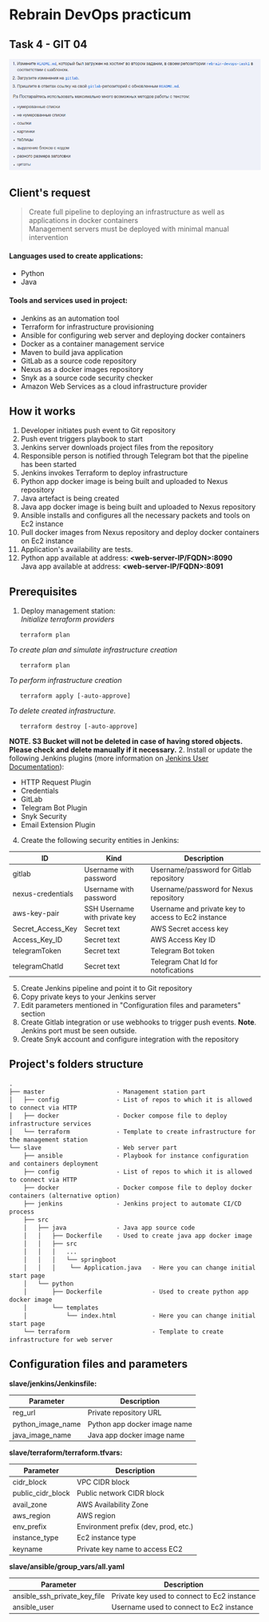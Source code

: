 # Rebrain DevOps practicum
## Task 4 - GIT 04
![Task](https://github.com/alexeyput/rebrain-devops-task1/blob/master/img/git04-task.png?raw=true)

## Client's request
> Create full pipeline to deploying an infrastructure as well as applications in docker containers   
> Management servers must be deployed with minimal manual intervention

#### Languages used to create applications:
- Python
- Java
#### Tools and services used in project:
- Jenkins as an automation tool
- Terraform for infrastructure provisioning
- Ansible for configuring web server and deploying docker containers
- Docker as a container management service
- Maven to build java application
- GitLab as a source code repository
- Nexus as a docker images repository
- Snyk as a source code security checker
- Amazon Web Services as a cloud infrastructure provider

## How it works
1. Developer initiates push event to Git repository
2. Push event triggers playbook to start
3. Jenkins server downloads project files from the repository
4. Responsible person is notified through Telegram bot that the pipeline has been started
5. Jenkins invokes Terraform to deploy infrastructure
6. Python app docker image is being built and uploaded to Nexus repository
7. Java artefact is being created 
8. Java app docker image is being built and uploaded to Nexus repository
9. Ansible installs and configures all the necessary packets and tools on Ec2 instance
10. Pull docker images from Nexus repository and deploy docker containers on Ec2 instance
11. Application's availability are tests.
12. Python app available at address: **<web-server-IP/FQDN>:8090**  
    Java app available at address: **<web-server-IP/FQDN>:8091**

##  Prerequisites
1. Deploy management station:  
_Initialize terraform providers_
```
   terraform plan
```
_To create plan and simulate infrastructure creation_
```
   terraform plan
```
_To perform infrastructure creation_
```
   terraform apply [-auto-approve]
```
_To delete created infrastructure._    
```
   terraform destroy [-auto-approve]
```   
**NOTE. S3 Bucket will not be deleted in case of having stored objects. Please check and delete manually if it necessary.**
2. Install or update the following Jenkins plugins (more information on [Jenkins User Documentation](https://www.jenkins.io/doc/)):
   - HTTP Request Plugin
   - Credentials
   - GitLab
   - Telegram Bot Plugin
   - Snyk Security
   - Email Extension Plugin
4. Create the following security entities in Jenkins:

|  ID               | Kind                          | Description                                        | 
|-------------------|-------------------------------|----------------------------------------------------| 
| gitlab            | Username with password        | Username/password for Gitlab repository            |
| nexus-credentials | Username with password        | Username/password for Nexus repository             | 
| aws-key-pair      | SSH Username with private key | Username and private key to access to Ec2 instance |
| Secret_Access_Key | Secret text                   | AWS Secret access key                              |
| Access_Key_ID     | Secret text                   | AWS Access Key ID                                  |
| telegramToken     | Secret text                   | Telegram Bot token                                 |
| telegramChatId    | Secret text                   | Telegram Chat Id for notofications                 |
5. Create Jenkins pipeline and point it to Git repository
6. Copy private keys to your Jenkins server
7. Edit parameters mentioned in "Configuration files and parameters" section
8. Create Gitlab integration or use webhooks to trigger push events. **Note**. Jenkins port must be seen outside.
9. Create Snyk account and configure integration with the repository

##  Project's folders structure
```
.
├── master                    - Management station part
│   ├── config                - List of repos to which it is allowed to connect via HTTP
│   ├── docker                - Docker compose file to deploy infrastructure services
│   └── terraform             - Template to create infrastructure for the management station
└── slave                     - Web server part
    ├── ansible               - Playbook for instance configuration and containers deployment
    ├── config                - List of repos to which it is allowed to connect via HTTP
    ├── docker                - Docker compose file to deploy docker containers (alternative option)
    ├── jenkins               - Jenkins project to automate CI/CD process
    ├── src
    │   ├── java              - Java app source code
    │   │   ├── Dockerfile    - Used to create java app docker image
    │   │   ├── src
    │   │   │   ...
    │   │   │   └── springboot
    │   │   │    └── Application.java   - Here you can change initial start page
    │   └── python
    │       ├── Dockerfile              - Used to create python app docker image
    │       └── templates
    │           └── index.html          - Here you can change initial start page
    └── terraform                       - Template to create infrastructure for web server
```
## Configuration files and parameters
**slave/jenkins/Jenkinsfile:**

| Parameter         | Description                  |
|-------------------|------------------------------|
| reg_url           | Private repository URL       |
| python_image_name | Python app docker image name |
| java_image_name   | Java app docker image name   |

**slave/terraform/terraform.tfvars:**

| Parameter         | Description                          |
|-------------------|--------------------------------------|
| cidr_block        | VPC CIDR block                       |
| public_cidr_block | Public network CIDR block            |
| avail_zone        | AWS Availability Zone                |
| aws_region        | AWS region                           |
| env_prefix        | Environment prefix (dev, prod, etc.) |
| instance_type     | Ec2 instance type                    |
| keyname           | Private key name to access EC2       |

**slave/ansible/group_vars/all.yaml**

| Parameter                    | Description                                 |
|------------------------------|---------------------------------------------|
| ansible_ssh_private_key_file | Private key used to connect to Ec2 instance |
| ansible_user                 | Username used to connect to Ec2 instance    |
